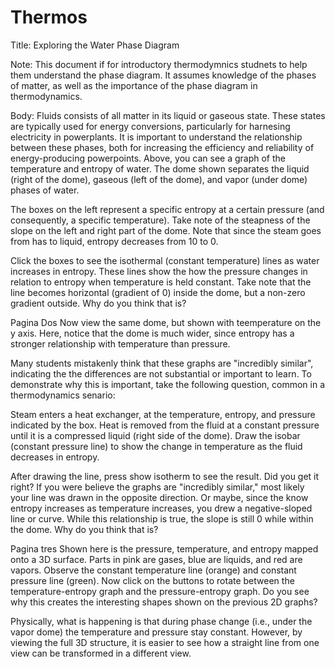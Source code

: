 # Thermos
Title: Exploring the Water Phase Diagram

Note: This document if for introductory thermodymnics studnets to help them understand the phase diagram. It assumes knowledge of the phases of matter, as well as the importance of the phase diagram in thermodynamics.

Body: Fluids consists of all matter in its liquid or gaseous state. These states are typically used for energy conversions, particularly for harnesing electricity in powerplants. It is important to understand the relationship between these phases, both for increasing the efficiency and reliability of energy-producing powerpoints. Above, you can see a graph of the temperature and entropy of water. The dome shown separates the liquid (right of the dome), gaseous (left of the dome), and vapor (under dome) phases of water.

The boxes on the left represent a specific entropy at a certain pressure (and consequently, a specific temperature). Take note of the steapness of the slope on the left and right part of the dome. Note that since the steam goes from has to liquid, entropy decreases from 10 to 0.

Click the boxes to see the isothermal (constant temperature) lines as water increases in entropy. These lines show the how the pressure changes in relation to entropy when temperature is held constant. Take note that the line becomes horizontal (gradient of 0) inside the dome, but a non-zero gradient outside. Why do you think that is?

Pagina Dos
Now view the same dome, but shown with teemperature on the y axis. Here, notice that the dome is much wider, since entropy has a stronger relationship with temperature than pressure.

Many students mistakenly think that these graphs are "incredibly similar", indicating the the differences are not substantial or important to learn. To demonstrate why this is important, take the following question, common in a thermodynamics senario:

Steam enters a heat exchanger, at the temperature, entropy, and pressure indicated by the box. Heat is removed from the fluid at a constant pressure until it is a compressed liquid (right side of the dome). Draw the isobar (constant pressure line) to show the change in temperature as the fluid decreases in entropy.

After drawing the line, press show isotherm to see the result. Did you get it right? If you were believe the graphs are "incredibly similar," most likely your line was drawn in the opposite direction. Or maybe, since the know entropy increases as temperature increases, you drew a negative-sloped line or curve. While this relationship is true, the slope is still 0 while within the dome. Why do you think that is?

Pagina tres
Shown here is the pressure, temperature, and entropy mapped onto a 3D surface. Parts in pink are gases, blue are liquids, and red are vapors. Observe the constant temperature line (orange) and constant pressure line (green). Now click on the buttons to rotate between the temperature-entropy graph and the pressure-entropy graph. Do you see why this creates the interesting shapes shown on the previous 2D graphs?

Physically, what is happening is that during phase change (i.e., under the vapor dome) the temperature and pressure stay constant. However, by viewing the full 3D structure, it is easier to see how a straight line from one view can be transformed in a different view.

